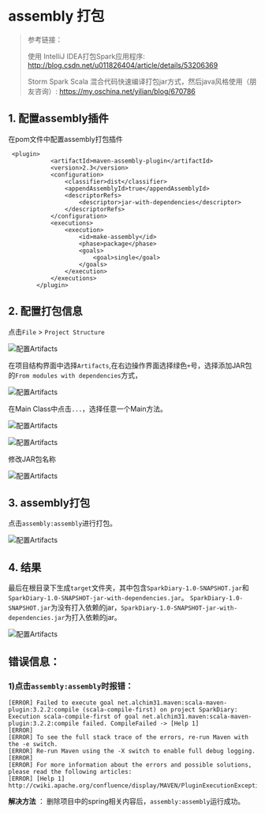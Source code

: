 # assembly 打包


> 参考链接：
>
>使用 IntelliJ IDEA打包Spark应用程序:
 <http://blog.csdn.net/u011826404/article/details/53206369>
>
> Storm Spark Scala 混合代码快速编译打包jar方式，然后java风格使用（朋友咨询）:
<https://my.oschina.net/yilian/blog/670786>

## 1. 配置assembly插件

在pom文件中配置assembly打包插件 

     <plugin>
                <artifactId>maven-assembly-plugin</artifactId>
                <version>2.3</version>
                <configuration>
                    <classifier>dist</classifier>
                    <appendAssemblyId>true</appendAssemblyId>
                    <descriptorRefs>
                        <descriptor>jar-with-dependencies</descriptor>
                    </descriptorRefs>
                </configuration>
                <executions>
                    <execution>
                        <id>make-assembly</id>
                        <phase>package</phase>
                        <goals>
                            <goal>single</goal>
                        </goals>
                    </execution>
                </executions>
            </plugin>


## 2. 配置打包信息


点击`File` > `Project Structure`

![配置Artifacts](https://raw.githubusercontent.com/sunshinelu/LearnDiary/master/images/Spark/spark.assembly.01.png)

在项目结构界面中选择`Artifacts`,在右边操作界面选择绿色`+`号，选择添加JAR包的`From modules with dependencies`方式，


![配置Artifacts](https://raw.githubusercontent.com/sunshinelu/LearnDiary/master/images/Spark/spark.assembly.02.png)


在Main Class中点击`...`，选择任意一个Main方法。

![配置Artifacts](https://raw.githubusercontent.com/sunshinelu/LearnDiary/master/images/Spark/spark.assembly.03.png)



![配置Artifacts](https://raw.githubusercontent.com/sunshinelu/LearnDiary/master/images/Spark/spark.assembly.04.png)

修改JAR包名称

![配置Artifacts](https://raw.githubusercontent.com/sunshinelu/LearnDiary/master/images/Spark/spark.assembly.05.png)

## 3. assembly打包

点击`assembly:assembly`进行打包。

![配置Artifacts](https://raw.githubusercontent.com/sunshinelu/LearnDiary/master/images/Spark/spark.assembly.06.png)

## 4. 结果

最后在根目录下生成`target`文件夹，其中包含`SparkDiary-1.0-SNAPSHOT.jar`和`SparkDiary-1.0-SNAPSHOT-jar-with-dependencies.jar`。
`SparkDiary-1.0-SNAPSHOT.jar`为没有打入依赖的jar，`SparkDiary-1.0-SNAPSHOT-jar-with-dependencies.jar`为打入依赖的jar。

![配置Artifacts](https://raw.githubusercontent.com/sunshinelu/LearnDiary/master/images/Spark/spark.assembly.07.png)


## 错误信息：

### 1)点击`assembly:assembly`时报错：
    [ERROR] Failed to execute goal net.alchim31.maven:scala-maven-plugin:3.2.2:compile (scala-compile-first) on project SparkDiary: Execution scala-compile-first of goal net.alchim31.maven:scala-maven-plugin:3.2.2:compile failed. CompileFailed -> [Help 1]
    [ERROR] 
    [ERROR] To see the full stack trace of the errors, re-run Maven with the -e switch.
    [ERROR] Re-run Maven using the -X switch to enable full debug logging.
    [ERROR] 
    [ERROR] For more information about the errors and possible solutions, please read the following articles:
    [ERROR] [Help 1] http://cwiki.apache.org/confluence/display/MAVEN/PluginExecutionException

**解决方法** ： 删除项目中的spring相关内容后，`assembly:assembly`运行成功。